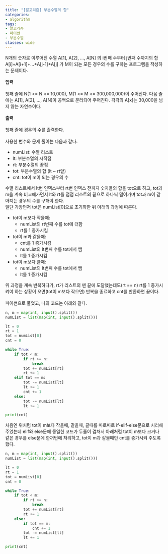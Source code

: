 ```yaml
---
title: "[알고리즘] 부분수열의 합"
categories:
- algorithm
tags:
- 알고리즘
- 파이썬
- 부분수열
classes: wide
---
```


N개의 숫자로 이루어진 수열 A[1], A[2], ..., A[N] 의 i번째 수부터 j번째 수까지의 합 A[i]+A[i+1]+...+A[j-1]+A[j] 가 M이 되는 모든 경우의 수를 구하는 프로그램을 작성하는 문제이다.
<br>
<br>**입력**
<br>
<br>첫째 줄에 N(1 <= N <= 10,000), M(1 <= M <= 300,000,000)이 주어진다. 다음 줄에는 A[1], A[2], ..., A[N]이 공백으로 분리되어 주어진다. 각각의 A[x]는 30,000을 넘지 않는 자연수이다.
<br>
<br>**출력**
<br>
<br>첫째 줄에 경우의 수를 출력한다.
<br>
<br>사용한 변수와 문제 풀이는 다음과 같다.

- numList: 수열 리스트
- lt: 부분수열의 시작점
- rt: 부분수열의 끝점
- tot: 부분수열의 합 (lt ~ rt앞)
- cnt: tot이 m이 되는 경우의 수

수열 리스트에서 lt번 인덱스부터 rt번 인덱스 전까지 숫자들의 합을 tot으로 하고, tot과 m을 계속 비교해가면서 lt와 rt를 점점 리스트의 끝으로 하나씩 밀어가며 tot과 m이 같아지는 경우의 수를 구해야 한다.
<br>일단 가장먼저 tot은 numList[0]으로 초기화한 뒤 아래의 과정에 따른다.

- tot이 m보다 작을때:
	- numList의 rt번째 수를 tot에 더함
	- rt를 1 증가시킴
- tot이 m과 같을때:
	- cnt를 1 증가시킴
	- numList의 lt번째 수를 tot에서 뺌
	- lt를 1 증가시킴
- tot이 m보다 클때:
	- numList의 lt번째 수를 tot에서 뺌
	- lt를 1 증가시킴

위 과정을 계속 반복하다가, rt가 리스트의 맨 끝에 도달했는데도(rt == n) rt를 1 증가시켜야 하는 상황이 오면(tot이 m보다 작으면) 반복을 종료하고 cnt를 반환하면 끝이다.
<br>
<br>파이썬으로 풀었고, 나의 코드는 아래와 같다.

```python
n, m = map(int, input().split())
numList = list(map(int, input().split()))

lt = 0
rt = 1
tot = numList[0]
cnt = 0

while True:
    if tot < m:
        if rt >= n:
            break
        tot += numList[rt]
        rt += 1
    elif tot == m:
        tot -= numList[lt]
        lt += 1
        cnt += 1
    else:
        tot -= numList[lt]
        lt += 1

print(cnt)

```

처음엔 위처럼 tot이 m보다 작을때, 같을때, 클때를 따로따로 if-elif-else문으로 처리해 주었는데 elif와 else문에 동일한 코드가 두줄이 겹쳐서 아래처럼 tot이 m보다 크거나 같은 경우를 else문에 한꺼번에 처리하고, tot이 m과 같을때만 cnt를 증가시켜 주도록 했다.

```python
n, m = map(int, input().split())
numList = list(map(int, input().split()))

lt = 0
rt = 1
tot = numList[0]
cnt = 0

while True:
    if tot < m:
        if rt >= n:
            break
        tot += numList[rt]
        rt += 1
    else:
        if tot == m:
            cnt += 1
        tot -= numList[lt]
        lt += 1

print(cnt)

```